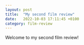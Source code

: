 ```yaml
---
layout: post
title:  "My second film review"
date:   2022-10-03 17:11:45 +0100
category: film-review
---
```


Welcome to my second film review!
